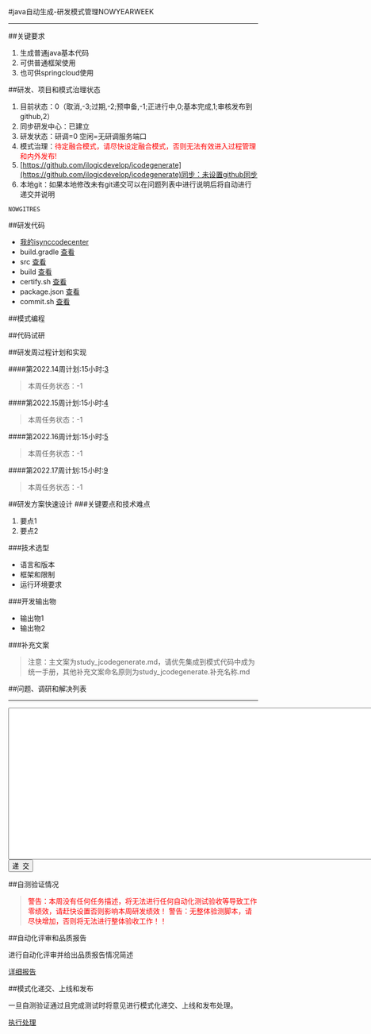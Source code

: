 
#java自动生成-研发模式管理NOWYEARWEEK

---

##关键要求
1. 生成普通java基本代码
2. 可供普通框架使用
3. 也可供springcloud使用

##研发、项目和模式治理状态
1. 目前状态：0（取消,-3;过期,-2;预申备,-1;正进行中,0;基本完成,1;审核发布到github,2）
2. 同步研发中心：已建立
3. 研发状态：研调=0 空闲=无研调服务端口
4. 模式治理：<font color=red>待定融合模式，请尽快设定融合模式，否则无法有效进入过程管理和内外发布!</font>
5. [https://github.com/ilogicdevelop/jcodegenerate](https://github.com/ilogicdevelop/jcodegenerate)同步：未设置github同步
6. 本地git：如果本地修改未有git递交可以在问题列表中进行说明后将自动进行递交并说明

```
NOWGITRES
```

##研发代码
+ [我的isynccodecenter](http://develop.taijiyun.cc:9000/opc/ishow?p_id=14&t_id=7&d_id=0&url=isynccodecenter_zengmanping.shtml&_fieldvalue_projectname=isynccodecenter&_fieldvalue_myaccount=zengmanping)
+ build.gradle <a href="/opc/ishow?p_id=14&t_id=5&d_id=2&url=jcodegenerate.shtml&progName=build.gradle">查看</a>
+ src <a href="/opc/ishow?p_id=14&t_id=5&d_id=2&url=jcodegenerate.shtml&progName=src">查看</a>
+ build <a href="/opc/ishow?p_id=14&t_id=5&d_id=2&url=jcodegenerate.shtml&progName=build">查看</a>
+ certify.sh <a href="/opc/ishow?p_id=14&t_id=5&d_id=2&url=jcodegenerate.shtml&progName=certify.sh">查看</a>
+ package.json <a href="/opc/ishow?p_id=14&t_id=5&d_id=2&url=jcodegenerate.shtml&progName=package.json">查看</a>
+ commit.sh <a href="/opc/ishow?p_id=14&t_id=5&d_id=2&url=jcodegenerate.shtml&progName=commit.sh">查看</a>


##模式编程


##代码试研


##研发周过程计划和实现

####第2022.14周计划:15小时:[3](this_doc?p_id=14&t_id=11&d_id=3&op=U)


> 本周任务状态：-1


####第2022.15周计划:15小时:[4](this_doc?p_id=14&t_id=11&d_id=4&op=U)


> 本周任务状态：-1


####第2022.16周计划:15小时:[5](this_doc?p_id=14&t_id=11&d_id=5&op=U)


> 本周任务状态：-1


####第2022.17周计划:15小时:[9](this_doc?p_id=14&t_id=11&d_id=9&op=U)


> 本周任务状态：-1



##研发方案快速设计
###关键要点和技术难点
1. 要点1
2. 要点2

###技术选型
+ 语言和版本
+ 框架和限制
+ 运行环境要求

###开发输出物
+ 输出物1
+ 输出物2


###补充文案


>注意：主文案为study_jcodegenerate.md，请优先集成到模式代码中成为统一手册，其他补充文案命名原则为study_jcodegenerate.补充名称.md

##问题、调研和解决列表


---

<form id="mystudy" name="myform" method="post">
<input type=hidden name=p_id value=14>
<input type=hidden name=t_id value=5>
<input type=hidden name=d_id value=2>
<input type=hidden name=url value="jcodegenerate.shtml">
<textarea name="studylog" rows=20 cols=100></textarea>
<br>
<input type=submit value="递  交">
</form>

##自测验证情况

> <font color=red>警告：本周没有任何任务描述，将无法进行任何自动化测试验收等导致工作零绩效，请赶快设置否则影响本周研发绩效！</font>
> <font color=red>警告：无整体验测脚本，请尽快增加，否则将无法进行整体验收工作！！</font>

<div id="testcode"></div>

##自动化评审和品质报告

进行自动化评审并给出品质报告情况简述

[详细报告](http://saas.ilogic.cn)

##模式化递交、上线和发布

一旦自测验证通过且完成测试时将意见进行模式化递交、上线和发布处理。

[执行处理](http://saas.ilogic.cn)


